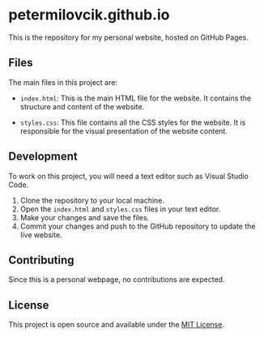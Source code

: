 # petermilovcik.github.io

This is the repository for my personal website, hosted on GitHub Pages.

## Files

The main files in this project are:

- `index.html`: This is the main HTML file for the website. It contains the structure and content of the website.

- `styles.css`: This file contains all the CSS styles for the website. It is responsible for the visual presentation of the website content.

## Development

To work on this project, you will need a text editor such as Visual Studio Code.

1. Clone the repository to your local machine.
2. Open the `index.html` and `styles.css` files in your text editor.
3. Make your changes and save the files.
4. Commit your changes and push to the GitHub repository to update the live website.

## Contributing

Since this is a personal webpage, no contributions are expected.

## License

This project is open source and available under the [MIT License](LICENSE).